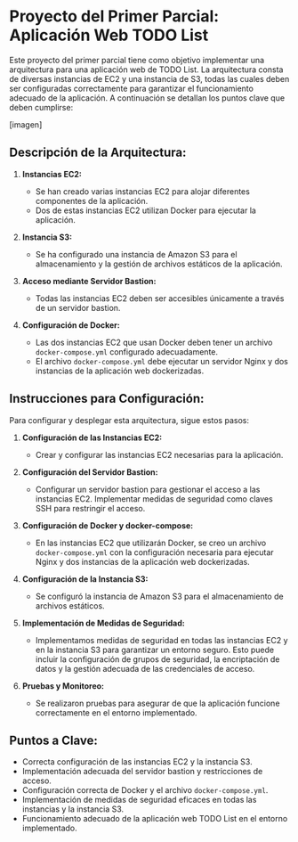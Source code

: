 
# Proyecto del Primer Parcial: Aplicación Web TODO List

Este proyecto del primer parcial tiene como objetivo implementar una arquitectura para una aplicación web de TODO List. La arquitectura consta de diversas instancias de EC2 y una instancia de S3, todas las cuales deben ser configuradas correctamente para garantizar el funcionamiento adecuado de la aplicación. A continuación se detallan los puntos clave que deben cumplirse:

[imagen]

## Descripción de la Arquitectura:

1.  **Instancias EC2:**
    
    -   Se han creado varias instancias EC2 para alojar diferentes componentes de la aplicación.
    -   Dos de estas instancias EC2 utilizan Docker para ejecutar la aplicación. 
2.  **Instancia S3:**
    
    -   Se ha configurado una instancia de Amazon S3 para el almacenamiento y la gestión de archivos estáticos de la aplicación.
3.  **Acceso mediante Servidor Bastion:**
    
    -   Todas las instancias EC2 deben ser accesibles únicamente a través de un servidor bastion.
    
4.  **Configuración de Docker:**
    
    -   Las dos instancias EC2 que usan Docker deben tener un archivo `docker-compose.yml` configurado adecuadamente.
    -   El archivo `docker-compose.yml` debe ejecutar un servidor Nginx y dos instancias de la aplicación web dockerizadas.

## Instrucciones para Configuración:

Para configurar y desplegar esta arquitectura, sigue estos pasos:

1.  **Configuración de las Instancias EC2:**
    
    -   Crear y configurar las instancias EC2 necesarias para la aplicación. 
2.  **Configuración del Servidor Bastion:**
    
    -   Configurar un servidor bastion para gestionar el acceso a las instancias EC2. Implementar medidas de seguridad como claves SSH para restringir el acceso.
3.  **Configuración de Docker y docker-compose:**
    
    -   En las instancias EC2 que utilizarán Docker, se creo un archivo `docker-compose.yml` con la configuración necesaria para ejecutar Nginx y dos instancias de la aplicación web dockerizadas.
4.  **Configuración de la Instancia S3:**
    
    -   Se configuró la instancia de Amazon S3 para el almacenamiento de archivos estáticos. 
5.  **Implementación de Medidas de Seguridad:**
    
    -   Implementamos medidas de seguridad en todas las instancias EC2 y en la instancia S3 para garantizar un entorno seguro. Esto puede incluir la configuración de grupos de seguridad, la encriptación de datos y la gestión adecuada de las credenciales de acceso.
6.  **Pruebas y Monitoreo:**
    
    -   Se realizaron pruebas para asegurar de que la aplicación funcione correctamente en el entorno implementado.
   

## Puntos a Clave:

-   Correcta configuración de las instancias EC2 y la instancia S3.
-   Implementación adecuada del servidor bastion y restricciones de acceso.
-   Configuración correcta de Docker y el archivo `docker-compose.yml`.
-   Implementación de medidas de seguridad eficaces en todas las instancias y la instancia S3.
-   Funcionamiento adecuado de la aplicación web TODO List en el entorno implementado.